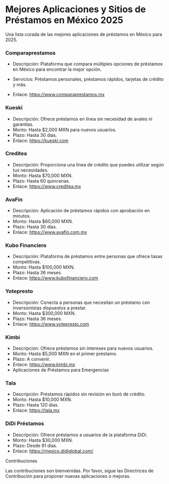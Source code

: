 # Mejores Aplicaciones y Sitios de Préstamos en México 2025

Una lista curada de las mejores aplicaciones de préstamos en México para 2025.

### Comparaprestamos
- Descripción: Plataforma que compara múltiples opciones de préstamos en México para encontrar la mejor opción.

- Servicios: Préstamos personales, préstamos rápidos, tarjetas de crédito y más.

- Enlace: https://www.comparaprestamos.mx

### Kueski
- Descripción: Ofrece préstamos en línea sin necesidad de avales ni garantías.
- Monto: Hasta $2,000 MXN para nuevos usuarios.
- Plazo: Hasta 30 días.
- Enlace: https://kueski.com

### Creditea
- Descripción: Proporciona una línea de crédito que puedes utilizar según tus necesidades.
- Monto: Hasta $70,000 MXN.
- Plazo: Hasta 60 quincenas.
- Enlace: https://www.creditea.mx

### AvaFin
- Descripción: Aplicación de préstamos rápidos con aprobación en minutos.
- Monto: Hasta $60,000 MXN.
- Plazo: Hasta 30 días.
- Enlace: https://www.avafin.com.mx

### Kubo Financiero
- Descripción: Plataforma de préstamos entre personas que ofrece tasas competitivas.
- Monto: Hasta $100,000 MXN.
- Plazo: Hasta 36 meses.
- Enlace: https://www.kubofinanciero.com

### Yotepresto
- Descripción: Conecta a personas que necesitan un préstamo con inversionistas dispuestos a prestar.
- Monto: Hasta $300,000 MXN.
- Plazo: Hasta 36 meses.
- Enlace: https://www.yotepresto.com

### Kimbi
- Descripción: Ofrece préstamos sin intereses para nuevos usuarios.
- Monto: Hasta $5,000 MXN en el primer préstamo.
- Plazo: A convenir.
- Enlace: https://www.kimbi.mx
- Aplicaciones de Préstamos para Emergencias

### Tala
- Descripción: Préstamos rápidos sin revisión en buró de crédito.
- Monto: Hasta $10,000 MXN.
- Plazo: Hasta 120 días.
- Enlace: https://tala.mx

### DiDi Préstamos
- Descripción: Ofrece préstamos a usuarios de la plataforma DiDi.
- Monto: Hasta $30,000 MXN.
- Plazo: Desde 91 días.
- Enlace: https://mexico.didiglobal.com/

Contribuciones

Las contribuciones son bienvenidas. Por favor, sigue las Directrices de Contribución para proponer nuevas aplicaciones o mejoras.
